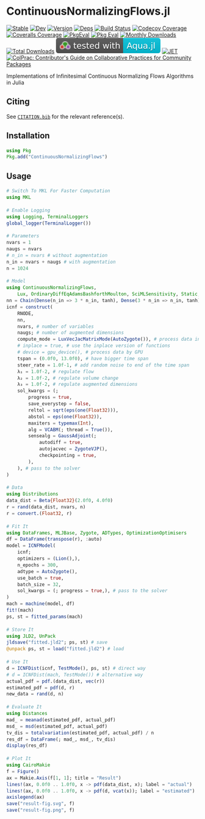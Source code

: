 # ContinuousNormalizingFlows.jl

[![Stable](https://img.shields.io/badge/docs-stable-blue.svg)](https://impICNF.github.io/ContinuousNormalizingFlows.jl/stable)
[![Dev](https://img.shields.io/badge/docs-dev-blue.svg)](https://impICNF.github.io/ContinuousNormalizingFlows.jl/dev)
[![Version](https://juliahub.com/docs/General/ContinuousNormalizingFlows/stable/version.svg)](https://juliahub.com/ui/Packages/General/ContinuousNormalizingFlows)
[![Deps](https://juliahub.com/docs/General/ContinuousNormalizingFlows/stable/deps.svg)](https://juliahub.com/ui/Packages/General/ContinuousNormalizingFlows?t=2)
[![Build Status](https://github.com/impICNF/ContinuousNormalizingFlows.jl/actions/workflows/CI.yml/badge.svg?branch=main)](https://github.com/impICNF/ContinuousNormalizingFlows.jl/actions/workflows/CI.yml?query=branch%3Amain)
[![Codecov Coverage](https://codecov.io/gh/impICNF/ContinuousNormalizingFlows.jl/branch/main/graph/badge.svg)](https://codecov.io/gh/impICNF/ContinuousNormalizingFlows.jl)
[![Coveralls Coverage](https://coveralls.io/repos/github/impICNF/ContinuousNormalizingFlows.jl/badge.svg?branch=main)](https://coveralls.io/github/impICNF/ContinuousNormalizingFlows.jl?branch=main)
[![PkgEval](https://juliahub.com/docs/General/ContinuousNormalizingFlows/stable/pkgeval.svg)](https://juliahub.com/ui/Packages/General/ContinuousNormalizingFlows)
[![Pkg Eval](https://JuliaCI.github.io/NanosoldierReports/pkgeval_badges/C/ContinuousNormalizingFlows.svg)](https://JuliaCI.github.io/NanosoldierReports/pkgeval_badges/C/ContinuousNormalizingFlows.html)
[![Monthly Downloads](https://img.shields.io/badge/dynamic/json?url=http%3A%2F%2Fjuliapkgstats.com%2Fapi%2Fv1%2Fmonthly_downloads%2FContinuousNormalizingFlows&query=total_requests&suffix=%2Fmonth&label=Monthly%20Downloads)](https://juliapkgstats.com/pkg/ContinuousNormalizingFlows)
[![Total Downloads](https://img.shields.io/badge/dynamic/json?url=http%3A%2F%2Fjuliapkgstats.com%2Fapi%2Fv1%2Ftotal_downloads%2FContinuousNormalizingFlows&query=total_requests&suffix=%2Fmonth&label=Total%20Downloads)](https://juliapkgstats.com/pkg/ContinuousNormalizingFlows)
[![Aqua](https://raw.githubusercontent.com/JuliaTesting/Aqua.jl/master/badge.svg)](https://github.com/JuliaTesting/Aqua.jl)
[![JET](https://img.shields.io/badge/%F0%9F%9B%A9%EF%B8%8F_tested_with-JET.jl-233f9a)](https://github.com/aviatesk/JET.jl)
[![ColPrac: Contributor's Guide on Collaborative Practices for Community Packages](https://img.shields.io/badge/ColPrac-Contributor%27s%20Guide-blueviolet)](https://github.com/SciML/ColPrac)

Implementations of Infinitesimal Continuous Normalizing Flows Algorithms in Julia

## Citing

See [`CITATION.bib`](CITATION.bib) for the relevant reference(s).

## Installation

```julia
using Pkg
Pkg.add("ContinuousNormalizingFlows")
```

## Usage

```julia
# Switch To MKL For Faster Computation
using MKL

# Enable Logging
using Logging, TerminalLoggers
global_logger(TerminalLogger())

# Parameters
nvars = 1
naugs = nvars
# n_in = nvars # without augmentation
n_in = nvars + naugs # with augmentation
n = 1024

# Model
using ContinuousNormalizingFlows,
    Lux, OrdinaryDiffEqAdamsBashforthMoulton, SciMLSensitivity, Static, ADTypes, Zygote #, CUDA, MLDataDevices
nn = Chain(Dense(n_in => 3 * n_in, tanh), Dense(3 * n_in => n_in, tanh))
icnf = construct(
    RNODE,
    nn,
    nvars, # number of variables
    naugs; # number of augmented dimensions
    compute_mode = LuxVecJacMatrixMode(AutoZygote()), # process data in batches and use Zygote
    # inplace = true, # use the inplace version of functions
    # device = gpu_device(), # process data by GPU
    tspan = (0.0f0, 13.0f0), # have bigger time span
    steer_rate = 1.0f-1, # add random noise to end of the time span
    λ₁ = 1.0f-2, # regulate flow
    λ₂ = 1.0f-2, # regulate volume change
    λ₃ = 1.0f-2, # regulate augmented dimensions
    sol_kwargs = (;
        progress = true,
        save_everystep = false,
        reltol = sqrt(eps(one(Float32))),
        abstol = eps(one(Float32)),
        maxiters = typemax(Int),
        alg = VCABM(; thread = True()),
        sensealg = GaussAdjoint(;
            autodiff = true,
            autojacvec = ZygoteVJP(),
            checkpointing = true,
        ),
    ), # pass to the solver
)

# Data
using Distributions
data_dist = Beta{Float32}(2.0f0, 4.0f0)
r = rand(data_dist, nvars, n)
r = convert.(Float32, r)

# Fit It
using DataFrames, MLJBase, Zygote, ADTypes, OptimizationOptimisers
df = DataFrame(transpose(r), :auto)
model = ICNFModel(
    icnf;
    optimizers = (Lion(),),
    n_epochs = 300,
    adtype = AutoZygote(),
    use_batch = true,
    batch_size = 32,
    sol_kwargs = (; progress = true,), # pass to the solver
)
mach = machine(model, df)
fit!(mach)
ps, st = fitted_params(mach)

# Store It
using JLD2, UnPack
jldsave("fitted.jld2"; ps, st) # save
@unpack ps, st = load("fitted.jld2") # load

# Use It
d = ICNFDist(icnf, TestMode(), ps, st) # direct way
# d = ICNFDist(mach, TestMode()) # alternative way
actual_pdf = pdf.(data_dist, vec(r))
estimated_pdf = pdf(d, r)
new_data = rand(d, n)

# Evaluate It
using Distances
mad_ = meanad(estimated_pdf, actual_pdf)
msd_ = msd(estimated_pdf, actual_pdf)
tv_dis = totalvariation(estimated_pdf, actual_pdf) / n
res_df = DataFrame(; mad_, msd_, tv_dis)
display(res_df)

# Plot It
using CairoMakie
f = Figure()
ax = Makie.Axis(f[1, 1]; title = "Result")
lines!(ax, 0.0f0 .. 1.0f0, x -> pdf(data_dist, x); label = "actual")
lines!(ax, 0.0f0 .. 1.0f0, x -> pdf(d, vcat(x)); label = "estimated")
axislegend(ax)
save("result-fig.svg", f)
save("result-fig.png", f)
```
